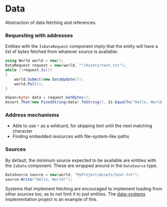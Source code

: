 # Data
Abstraction of data fetching and references.

### Requesting with addresses
Entities with the `IsDataRequest` component imply that the entity will have a list of bytes
fetched from whatever source is available:
```csharp
using World world = new();
DataRequest request = new(world, "*/Assets/text.txt");
while (!request.Is())
{
    world.Submit(new DataUpdate());
    world.Poll();
}

USpan<byte> data = request.GetBytes();
Assert.That(new FixedString(data).ToString(), Is.EqualTo("Hello, World!"));
```

### Address mechanisms
* Able to use `*` as a wildcard, for skipping text until the next matching character
* Finding embedded resources with file-system-like paths

### Sources
By default, the minimum source expected to be available are entities with the `IsData` component.
These are wrapped around in the `DataSource` type.
```csharp
DataSource source = new(world, "MyProject/Assets/text.txt");
source.Write("Hello, World!");
```

Systems that implement fetching are encouraged to implement loading from other sources too,
as to not limit it to just entities. The [data-systems](https://github.com/game-simulations/data-systems) implementation project is an example of this.